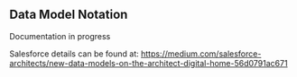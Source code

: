 ## Data Model Notation
Documentation in progress

Salesforce details can be found at: 
https://medium.com/salesforce-architects/new-data-models-on-the-architect-digital-home-56d0791ac671